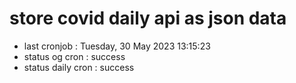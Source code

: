# store covid daily api as json data

- last cronjob : Tuesday, 30 May 2023 13:15:23
- status og cron : success
- status daily cron : success
      
      